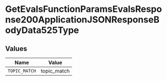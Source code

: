 # GetEvalsFunctionParamsEvalsResponse200ApplicationJSONResponseBodyData525Type


## Values

| Name          | Value         |
| ------------- | ------------- |
| `TOPIC_MATCH` | topic_match   |
